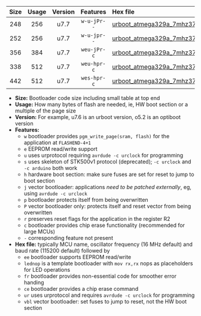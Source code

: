 |Size|Usage|Version|Features|Hex file|
|:-:|:-:|:-:|:-:|:--|
|248|256|u7.7|`w-u-jPr--`|[urboot_atmega329a_7mhz3728_115200bps_lednop_ur_vbl.hex](https://raw.githubusercontent.com/stefanrueger/urboot.hex/main/mcus/atmega329a/fcpu_7mhz3728/115200_bps/urboot_atmega329a_7mhz3728_115200bps_lednop_ur_vbl.hex)|
|252|256|u7.7|`w-u-jpr--`|[urboot_atmega329a_7mhz3728_115200bps_lednop_fr_ur_vbl.hex](https://raw.githubusercontent.com/stefanrueger/urboot.hex/main/mcus/atmega329a/fcpu_7mhz3728/115200_bps/urboot_atmega329a_7mhz3728_115200bps_lednop_fr_ur_vbl.hex)|
|356|384|u7.7|`weu-jPr-c`|[urboot_atmega329a_7mhz3728_115200bps_ee_lednop_fr_ce_ur_vbl.hex](https://raw.githubusercontent.com/stefanrueger/urboot.hex/main/mcus/atmega329a/fcpu_7mhz3728/115200_bps/urboot_atmega329a_7mhz3728_115200bps_ee_lednop_fr_ce_ur_vbl.hex)|
|338|512|u7.7|`weu-hpr-c`|[urboot_atmega329a_7mhz3728_115200bps_ee_lednop_fr_ce_ur.hex](https://raw.githubusercontent.com/stefanrueger/urboot.hex/main/mcus/atmega329a/fcpu_7mhz3728/115200_bps/urboot_atmega329a_7mhz3728_115200bps_ee_lednop_fr_ce_ur.hex)|
|442|512|u7.7|`wes-hpr-c`|[urboot_atmega329a_7mhz3728_115200bps_ee_lednop_fr_ce.hex](https://raw.githubusercontent.com/stefanrueger/urboot.hex/main/mcus/atmega329a/fcpu_7mhz3728/115200_bps/urboot_atmega329a_7mhz3728_115200bps_ee_lednop_fr_ce.hex)|

- **Size:** Bootloader code size including small table at top end
- **Usage:** How many bytes of flash are needed, ie, HW boot section or a multiple of the page size
- **Version:** For example, u7.6 is an urboot version, o5.2 is an optiboot version
- **Features:**
  + `w` bootloader provides `pgm_write_page(sram, flash)` for the application at `FLASHEND-4+1`
  + `e` EEPROM read/write support
  + `u` uses urprotocol requiring `avrdude -c urclock` for programming
  + `s` uses skeleton of STK500v1 protocol (deprecated); `-c urclock` and `-c arduino` both work
  + `h` hardware boot section: make sure fuses are set for reset to jump to boot section
  + `j` vector bootloader: applications *need to be patched externally*, eg, using `avrdude -c urclock`
  + `p` bootloader protects itself from being overwritten
  + `P` vector bootloader only: protects itself and reset vector from being overwritten
  + `r` preserves reset flags for the application in the register R2
  + `c` bootloader provides chip erase functionality (recommended for large MCUs)
  + `-` corresponding feature not present
- **Hex file:** typically MCU name, oscillator frequency (16 MHz default) and baud rate (115200 default) followed by
  + `ee` bootloader supports EEPROM read/write
  + `lednop` is a template bootloader with `mov rx,rx` nops as placeholders for LED operations
  + `fr` bootloader provides non-essential code for smoother error handing
  + `ce` bootloader provides a chip erase command
  + `ur` uses urprotocol and requires `avrdude -c urclock` for programming
  + `vbl` vector bootloader: set fuses to jump to reset, not the HW boot section
